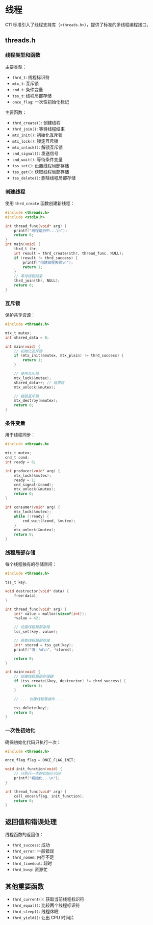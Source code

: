 # 线程

C11 标准引入了线程支持库（`<threads.h>`），提供了标准的多线程编程接口。

## threads.h

### 线程类型和函数

主要类型：

- `thrd_t`: 线程标识符
- `mtx_t`: 互斥锁
- `cnd_t`: 条件变量
- `tss_t`: 线程局部存储
- `once_flag`: 一次性初始化标记

主要函数：

- `thrd_create()`: 创建线程
- `thrd_join()`: 等待线程结束
- `mtx_init()`: 初始化互斥锁
- `mtx_lock()`: 锁定互斥锁
- `mtx_unlock()`: 解锁互斥锁
- `cnd_signal()`: 发送信号
- `cnd_wait()`: 等待条件变量
- `tss_set()`: 设置线程局部存储
- `tss_get()`: 获取线程局部存储
- `tss_delete()`: 删除线程局部存储

### 创建线程

使用 `thrd_create` 函数创建新线程：

```c
#include <threads.h>
#include <stdio.h>

int thread_func(void* arg) {
    printf("线程运行中...\n");
    return 0;
}
int main(void) {
    thrd_t thr;
    int result = thrd_create(&thr, thread_func, NULL);
    if (result != thrd_success) {
        printf("创建线程失败\n");
        return 1;
    }
    // 等待线程结束
    thrd_join(thr, NULL);
    return 0;
}
```

### 互斥锁

保护共享资源：

```c
#include <threads.h>

mtx_t mutex;
int shared_data = 0;

int main(void) {
    // 初始化互斥锁
    if (mtx_init(&mutex, mtx_plain) != thrd_success) {
        return 1;
    }

    // 使用互斥锁
    mtx_lock(&mutex);
    shared_data++; // 临界区
    mtx_unlock(&mutex);

    // 销毁互斥锁
    mtx_destroy(&mutex);
    return 0;
}
```

### 条件变量

用于线程同步：

```c
#include <threads.h>

mtx_t mutex;
cnd_t cond;
int ready = 0;

int producer(void* arg) {
    mtx_lock(&mutex);
    ready = 1;
    cnd_signal(&cond);
    mtx_unlock(&mutex);
    return 0;
}

int consumer(void* arg) {
    mtx_lock(&mutex);
    while (!ready) {
        cnd_wait(&cond, &mutex);
    }
    mtx_unlock(&mutex);
    return 0;
}
```

### 线程局部存储

每个线程独有的存储空间：

```c
#include <threads.h>

tss_t key;

void destructor(void* data) {
    free(data);
}

int thread_func(void* arg) {
    int* value = malloc(sizeof(int));
    *value = 42;

    // 设置线程局部存储
    tss_set(key, value);

    // 获取线程局部存储
    int* stored = tss_get(key);
    printf("值：%d\n", *stored);

    return 0;
}

int main(void) {
    // 创建线程局部存储键
    if (tss_create(&key, destructor) != thrd_success) {
        return 1;
    }

    // ... 创建线程等操作 ...

    tss_delete(key);
    return 0;
}
```

### 一次性初始化

确保初始化代码只执行一次：

```c
#include <threads.h>

once_flag flag = ONCE_FLAG_INIT;

void init_function(void) {
    // 只执行一次的初始化代码
    printf("初始化...\n");
}

int thread_func(void* arg) {
    call_once(&flag, init_function);
    return 0;
}
```

## 返回值和错误处理

线程函数的返回值：

- `thrd_success`: 成功
- `thrd_error`: 一般错误
- `thrd_nomem`: 内存不足
- `thrd_timedout`: 超时
- `thrd_busy`: 资源忙

## 其他重要函数

- `thrd_current()`: 获取当前线程标识符
- `thrd_equal()`: 比较两个线程标识符
- `thrd_sleep()`: 线程休眠
- `thrd_yield()`: 让出 CPU 时间片
